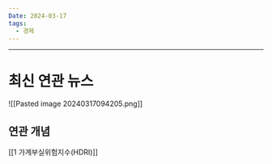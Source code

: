 ```yaml
---
Date: 2024-03-17
tags:
  - 경제
---
```


-----
# 최신 연관 뉴스
![[Pasted image 20240317094205.png]]



## 연관 개념

[[1 가계부실위험지수(HDRI)]]